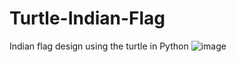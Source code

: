 # Turtle-Indian-Flag
Indian flag design using the turtle in Python
![image](C:\Users\hp\Pictures\Screenshots/Screenshot(199).png)
